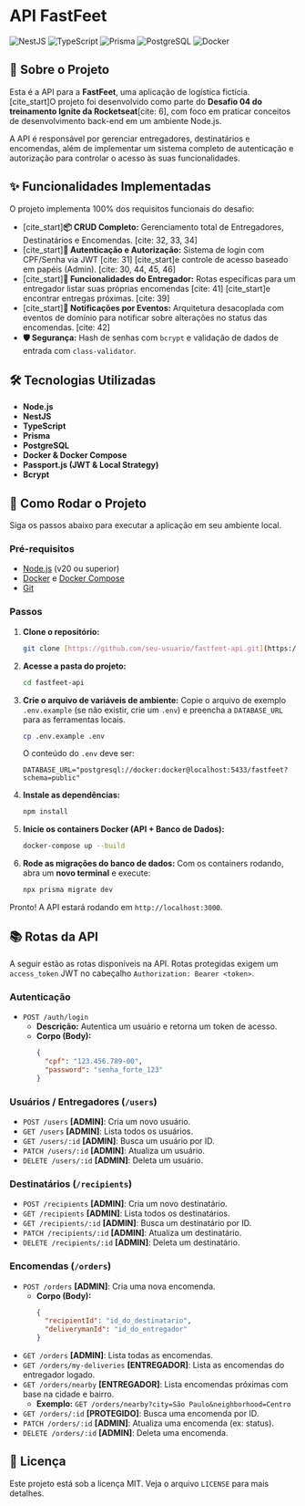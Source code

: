 # API FastFeet

![NestJS](https://img.shields.io/badge/NestJS-E0234E?style=for-the-badge&logo=nestjs&logoColor=white)
![TypeScript](https://img.shields.io/badge/TypeScript-3178C6?style=for-the-badge&logo=typescript&logoColor=white)
![Prisma](https://img.shields.io/badge/Prisma-2D3748?style=for-the-badge&logo=prisma&logoColor=white)
![PostgreSQL](https://img.shields.io/badge/PostgreSQL-4169E1?style=for-the-badge&logo=postgresql&logoColor=white)
![Docker](https://img.shields.io/badge/Docker-2496ED?style=for-the-badge&logo=docker&logoColor=white)

## 📖 Sobre o Projeto

Esta é a API para a **FastFeet**, uma aplicação de logística fictícia. [cite_start]O projeto foi desenvolvido como parte do **Desafio 04 do treinamento Ignite da Rocketseat**[cite: 6], com foco em praticar conceitos de desenvolvimento back-end em um ambiente Node.js.

A API é responsável por gerenciar entregadores, destinatários e encomendas, além de implementar um sistema completo de autenticação e autorização para controlar o acesso às suas funcionalidades.

## ✨ Funcionalidades Implementadas

O projeto implementa 100% dos requisitos funcionais do desafio:

* [cite_start]**📦 CRUD Completo:** Gerenciamento total de Entregadores, Destinatários e Encomendas. [cite: 32, 33, 34]
* [cite_start]**🔐 Autenticação e Autorização:** Sistema de login com CPF/Senha via JWT [cite: 31] [cite_start]e controle de acesso baseado em papéis (Admin). [cite: 30, 44, 45, 46]
* [cite_start]**🛵 Funcionalidades do Entregador:** Rotas específicas para um entregador listar suas próprias encomendas [cite: 41] [cite_start]e encontrar entregas próximas. [cite: 39]
* [cite_start]**🔔 Notificações por Eventos:** Arquitetura desacoplada com eventos de domínio para notificar sobre alterações no status das encomendas. [cite: 42]
* **🛡️ Segurança:** Hash de senhas com `bcrypt` e validação de dados de entrada com `class-validator`.

## 🛠️ Tecnologias Utilizadas

* **Node.js**
* **NestJS**
* **TypeScript**
* **Prisma**
* **PostgreSQL**
* **Docker & Docker Compose**
* **Passport.js (JWT & Local Strategy)**
* **Bcrypt**

## 🚀 Como Rodar o Projeto

Siga os passos abaixo para executar a aplicação em seu ambiente local.

### Pré-requisitos

* [Node.js](https://nodejs.org/en/) (v20 ou superior)
* [Docker](https://www.docker.com/get-started/) e [Docker Compose](https://docs.docker.com/compose/install/)
* [Git](https://git-scm.com/)

### Passos

1.  **Clone o repositório:**
    ```bash
    git clone [https://github.com/seu-usuario/fastfeet-api.git](https://github.com/seu-usuario/fastfeet-api.git)
    ```

2.  **Acesse a pasta do projeto:**
    ```bash
    cd fastfeet-api
    ```

3.  **Crie o arquivo de variáveis de ambiente:**
    Copie o arquivo de exemplo `.env.example` (se não existir, crie um `.env`) e preencha a `DATABASE_URL` para as ferramentas locais.
    ```bash
    cp .env.example .env
    ```
    O conteúdo do `.env` deve ser:
    ```env
    DATABASE_URL="postgresql://docker:docker@localhost:5433/fastfeet?schema=public"
    ```

4.  **Instale as dependências:**
    ```bash
    npm install
    ```

5.  **Inicie os containers Docker (API + Banco de Dados):**
    ```bash
    docker-compose up --build
    ```

6.  **Rode as migrações do banco de dados:**
    Com os containers rodando, abra um **novo terminal** e execute:
    ```bash
    npx prisma migrate dev
    ```

Pronto! A API estará rodando em `http://localhost:3000`.

## 📚 Rotas da API

A seguir estão as rotas disponíveis na API. Rotas protegidas exigem um `access_token` JWT no cabeçalho `Authorization: Bearer <token>`.

### Autenticação

* `POST /auth/login`
    * **Descrição:** Autentica um usuário e retorna um token de acesso.
    * **Corpo (Body):**
        ```json
        {
          "cpf": "123.456.789-00",
          "password": "senha_forte_123"
        }
        ```

### Usuários / Entregadores (`/users`)

* `POST /users` **[ADMIN]**: Cria um novo usuário.
* `GET /users` **[ADMIN]**: Lista todos os usuários.
* `GET /users/:id` **[ADMIN]**: Busca um usuário por ID.
* `PATCH /users/:id` **[ADMIN]**: Atualiza um usuário.
* `DELETE /users/:id` **[ADMIN]**: Deleta um usuário.

### Destinatários (`/recipients`)

* `POST /recipients` **[ADMIN]**: Cria um novo destinatário.
* `GET /recipients` **[ADMIN]**: Lista todos os destinatários.
* `GET /recipients/:id` **[ADMIN]**: Busca um destinatário por ID.
* `PATCH /recipients/:id` **[ADMIN]**: Atualiza um destinatário.
* `DELETE /recipients/:id` **[ADMIN]**: Deleta um destinatário.

### Encomendas (`/orders`)

* `POST /orders` **[ADMIN]**: Cria uma nova encomenda.
    * **Corpo (Body):**
        ```json
        {
          "recipientId": "id_do_destinatario",
          "deliverymanId": "id_do_entregador"
        }
        ```
* `GET /orders` **[ADMIN]**: Lista todas as encomendas.
* `GET /orders/my-deliveries` **[ENTREGADOR]**: Lista as encomendas do entregador logado.
* `GET /orders/nearby` **[ENTREGADOR]**: Lista encomendas próximas com base na cidade e bairro.
    * **Exemplo:** `GET /orders/nearby?city=São Paulo&neighborhood=Centro`
* `GET /orders/:id` **[PROTEGIDO]**: Busca uma encomenda por ID.
* `PATCH /orders/:id` **[ADMIN]**: Atualiza uma encomenda (ex: status).
* `DELETE /orders/:id` **[ADMIN]**: Deleta uma encomenda.

## 📄 Licença

Este projeto está sob a licença MIT. Veja o arquivo `LICENSE` para mais detalhes.